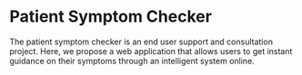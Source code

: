 Patient Symptom Checker
=========

 The patient symptom checker is an end user support and consultation project. Here, we propose a web application that allows users to get instant guidance on their symptoms through an intelligent system online.
